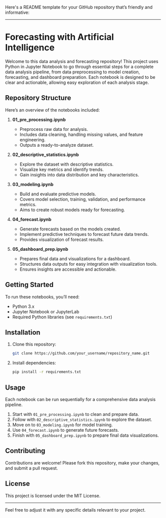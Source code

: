 Here's a README template for your GitHub repository that’s friendly and informative:

---

# Forecasting with Artificial Intelligence

Welcome to this data analysis and forecasting repository! This project uses Python in Jupyter Notebook to go through essential steps for a complete data analysis pipeline, from data preprocessing to model creation, forecasting, and dashboard preparation. Each notebook is designed to be clear and actionable, allowing easy exploration of each analysis stage.

## Repository Structure

Here’s an overview of the notebooks included:

1. **01_pre_processing.ipynb**  
   - Preprocess raw data for analysis.
   - Includes data cleaning, handling missing values, and feature engineering.
   - Outputs a ready-to-analyze dataset.

2. **02_descriptive_statistics.ipynb**  
   - Explore the dataset with descriptive statistics.
   - Visualize key metrics and identify trends.
   - Gain insights into data distribution and key characteristics.

3. **03_modeling.ipynb**  
   - Build and evaluate predictive models.
   - Covers model selection, training, validation, and performance metrics.
   - Aims to create robust models ready for forecasting.

4. **04_forecast.ipynb**  
   - Generate forecasts based on the models created.
   - Implement predictive techniques to forecast future data trends.
   - Provides visualization of forecast results.

5. **05_dashboard_prep.ipynb**  
   - Prepares final data and visualizations for a dashboard.
   - Structures data outputs for easy integration with visualization tools.
   - Ensures insights are accessible and actionable.

## Getting Started

To run these notebooks, you’ll need:

- Python 3.x
- Jupyter Notebook or JupyterLab
- Required Python libraries (see `requirements.txt`)

## Installation

1. Clone this repository:
   ```bash
   git clone https://github.com/your_username/repository_name.git
   ```
2. Install dependencies:
   ```bash
   pip install -r requirements.txt
   ```

## Usage

Each notebook can be run sequentially for a comprehensive data analysis pipeline. 

1. Start with `01_pre_processing.ipynb` to clean and prepare data.
2. Follow with `02_descriptive_statistics.ipynb` to explore the dataset.
3. Move on to `03_modeling.ipynb` for model training.
4. Use `04_forecast.ipynb` to generate future forecasts.
5. Finish with `05_dashboard_prep.ipynb` to prepare final data visualizations.

## Contributing

Contributions are welcome! Please fork this repository, make your changes, and submit a pull request.

## License

This project is licensed under the MIT License.

--- 

Feel free to adjust it with any specific details relevant to your project.
